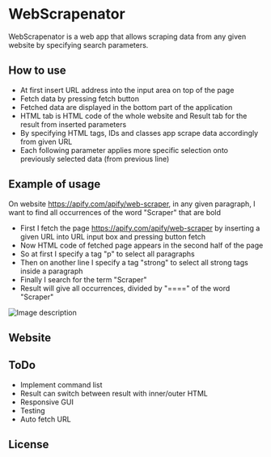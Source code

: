 # WebScrapenator

WebScrapenator is a web app that allows scraping data from any given website by specifying search parameters.

## How to use
* At first insert URL address into the input area on top of the page
* Fetch data by pressing fetch button
* Fetched data are displayed in the bottom part of the application
* HTML tab is HTML code of the whole website and Result tab for the result from inserted parameters
* By specifying HTML tags, IDs and classes app scrape data accordingly from given URL
* Each following parameter applies more specific selection onto previously selected data (from previous line)

## Example of usage

On website https://apify.com/apify/web-scraper, in any given paragraph,  I want to find all occurrences of the word "Scraper" that are bold

* First I fetch the page https://apify.com/apify/web-scraper by inserting a given URL into URL input box and pressing button fetch
* Now HTML code of fetched page appears in the second half of the page
* So at first I specify a tag "p" to select all paragraphs
* Then on another line I specify a tag "strong" to select all strong tags inside a paragraph
* Finally I search for the term "Scraper"
* Result will give all occurrences, divided by "====" of the word "Scraper"

![Image description](./GUI.png)

## Website


## ToDo
* Implement command list
* Result can switch between result with inner/outer HTML
* Responsive GUI
* Testing
* Auto fetch URL


## License
